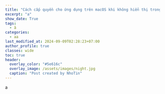 ```yaml
---
title: "Cách cấp quyền cho ứng dụng trên macOS khi không hiển thị trong cài đặt"
excerpt: "a"
show_date: True
tags:
  - â
categories:
  - aa
last_modified_at: 2024-09-09T02:28:23+07:00
author_profile: true
classes: wide 
toc: true
header:
  overlay_color: "#5e616c"
  overlay_image: /assets/images/night.jpg
  caption: "Post created by NhoTin"
---
```


a

